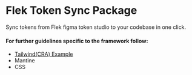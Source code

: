 # Flek Token Sync Package

Sync tokens from Flek figma token studio to your codebase in one click.

#### For further guidelines specific to the framework follow:

* [Tailwind(CRA) Example](examples/tailwind-cra)
* Mantine
* CSS
